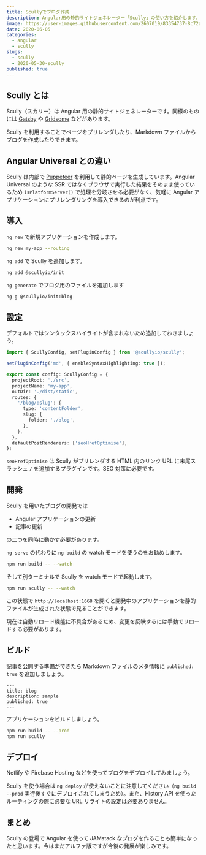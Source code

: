 ```yaml
---
title: Scullyでブログ作成
description: Angular用の静的サイトジェネレーター「Scully」の使い方を紹介します。Scully を利用することでページをプリレンダしたり、Markdownファイルからブログを作成したりできます。
image: https://user-images.githubusercontent.com/2607019/83354737-8c72a680-a395-11ea-9269-6ac310a7181e.png
date: 2020-06-05
categories:
  - angular
  - scully
slugs:
  - scully
  - 2020-05-30-scully
published: true
---
```


## Scully とは

Scully（スカリー）は Angular 用の静的サイトジェネレーターです。同様のものには [Gatsby](https://www.gatsbyjs.org/) や [Gridsome](https://gridsome.org/) などがあります。

Scully を利用することでページをプリレンダしたり、Markdown ファイルからブログを作成したりできます。

## Angular Universal との違い

Scully は内部で [Puppeteer](https://github.com/puppeteer/puppeteer) を利用して静的ページを生成しています。Angular Universal のような SSR ではなくブラウザで実行した結果をそのまま使っているため `isPlatformServer()` で処理を分岐させる必要がなく、気軽に Angular アプリケーションにプリレンダリングを導入できるのが利点です。

## 導入

`ng new` で新規アプリケーションを作成します。

```bash
ng new my-app --routing
```

`ng add` で Scully を追加します。

```bash
ng add @scullyio/init
```

`ng generate` でブログ用のファイルを追加します

```bash
ng g @scullyio/init:blog
```

## 設定

デフォルトではシンタックスハイライトが含まれないため追加しておきましょう。

```ts
import { ScullyConfig, setPluginConfig } from '@scullyio/scully';

setPluginConfig('md', { enableSyntaxHighlighting: true });

export const config: ScullyConfig = {
  projectRoot: './src',
  projectName: 'my-app',
  outDir: './dist/static',
  routes: {
    '/blog/:slug': {
      type: 'contentFolder',
      slug: {
        folder: './blog',
      },
    },
  },
  defaultPostRenderers: ['seoHrefOptimise'],
};
```

`seoHrefOptimise` は Scully がプリレンダする HTML 内のリンク URL に末尾スラッシュ `/` を追加するプラグインです。SEO 対策に必要です。

## 開発

Scully を用いたブログの開発では

- Angular アプリケーションの更新
- 記事の更新

の二つを同時に動かす必要があります。

`ng serve` の代わりに `ng build` の watch モードを使うのをお勧めします。

```bash
npm run build -- --watch
```

そして別ターミナルで Scully を watch モードで起動します。

```bash
npm run scully -- --watch
```

この状態で `http://localhost:1668` を開くと開発中のアプリケーションを静的ファイルが生成された状態で見ることができます。

現在は自動リロード機能に不具合があるため、変更を反映するには手動でリロードする必要があります。

## ビルド

記事を公開する準備ができたら Markdown ファイルのメタ情報に `published: true` を追加しましょう。

```
---
title: blog
description: sample
published: true
---
```

アプリケーションをビルドしましょう。

```bash
npm run build -- --prod
npm run scully
```

## デプロイ

Netlify や Firebase Hosting などを使ってブログをデプロイしてみましょう。

Scully を使う場合は `ng deploy` が使えないことに注意してください（`ng build --prod` 実行後すぐにデプロイされてしまうため）。また、History API を使ったルーティングの際に必要な URL リライトの設定は必要ありません。

## まとめ

Scully の登場で Angular を使って JAMstack なブログを作ることも簡単になったと思います。今はまだアルファ版ですが今後の発展が楽しみです。
